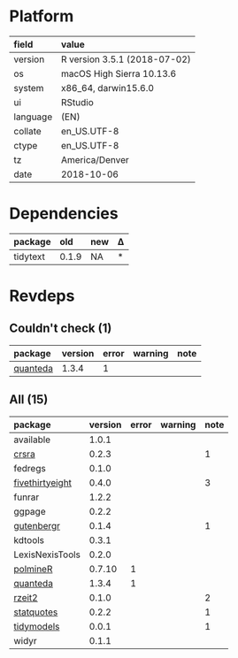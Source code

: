 # Platform

|field    |value                        |
|:--------|:----------------------------|
|version  |R version 3.5.1 (2018-07-02) |
|os       |macOS High Sierra 10.13.6    |
|system   |x86_64, darwin15.6.0         |
|ui       |RStudio                      |
|language |(EN)                         |
|collate  |en_US.UTF-8                  |
|ctype    |en_US.UTF-8                  |
|tz       |America/Denver               |
|date     |2018-10-06                   |

# Dependencies

|package  |old   |new |Δ  |
|:--------|:-----|:---|:--|
|tidytext |0.1.9 |NA  |*  |

# Revdeps

## Couldn't check (1)

|package                          |version |error |warning |note |
|:--------------------------------|:-------|:-----|:-------|:----|
|[quanteda](problems.md#quanteda) |1.3.4   |1     |        |     |

## All (15)

|package                                        |version |error |warning |note |
|:----------------------------------------------|:-------|:-----|:-------|:----|
|available                                      |1.0.1   |      |        |     |
|[crsra](problems.md#crsra)                     |0.2.3   |      |        |1    |
|fedregs                                        |0.1.0   |      |        |     |
|[fivethirtyeight](problems.md#fivethirtyeight) |0.4.0   |      |        |3    |
|funrar                                         |1.2.2   |      |        |     |
|ggpage                                         |0.2.2   |      |        |     |
|[gutenbergr](problems.md#gutenbergr)           |0.1.4   |      |        |1    |
|kdtools                                        |0.3.1   |      |        |     |
|LexisNexisTools                                |0.2.0   |      |        |     |
|[polmineR](problems.md#polminer)               |0.7.10  |1     |        |     |
|[quanteda](problems.md#quanteda)               |1.3.4   |1     |        |     |
|[rzeit2](problems.md#rzeit2)                   |0.1.0   |      |        |2    |
|[statquotes](problems.md#statquotes)           |0.2.2   |      |        |1    |
|[tidymodels](problems.md#tidymodels)           |0.0.1   |      |        |1    |
|widyr                                          |0.1.1   |      |        |     |

